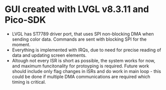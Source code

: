 # GUI created with LVGL v8.3.11 and Pico-SDK

* LVGL has ST7789 driver port, that uses SPI non-blocking DMA when sending color data. Commands are sent with blocking SPI for the moment.
* Everything is implemented with IRQs, due to need for precise reading of data and updating screen elements.
* Altough not every ISR is short as possible, the system works for now, and maximum funcitonality for protoyping is required. Future work should include only flag changes in ISRs and do work in main loop - this could be done if multiple DMA communications are required which timing is critical.
